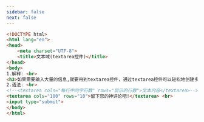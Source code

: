 ```yaml
---
sidebar: false
next: false
---
```

<BlogInfo/>






```html
<!DOCTYPE html>
<html lang="en">
<head>
    <meta charset="UTF-8">
    <title>文本域(textarea控件)</title>
</head>
<body>
1.解释: <br>
<h3>如果需要输入大量的信息,就要用到textarea控件，通过textarea控件可以轻松地创建多行文本输入框</h3>
2.语法: <br>
<!--<textarea cols="每行中的字符数" rows="显示的行数">文本内容</textarea>-->
<textarea cols="100" rows="10">留下您的神评论吧!</textarea> <br>
<input type="submit">
</body>
</html>
```






<ActionBox />
        
<style>#top-box {margin-top:0.5rem!important;}</style>